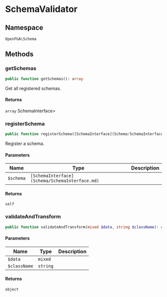 # SchemaValidator


## Namespace
`OpenFGA\Schema`


## Methods
### getSchemas

```php
public function getSchemas(): array
```

Get all registered schemas.


#### Returns
`array` SchemaInterface&gt;

### registerSchema

```php
public function registerSchema([SchemaInterface](Schema/SchemaInterface.md) $schema): self
```

Register a schema.

#### Parameters
| Name | Type | Description |
|------|------|-------------|
| `$schema` | `[SchemaInterface](Schema/SchemaInterface.md)` |  |

#### Returns
`self` 

### validateAndTransform

```php
public function validateAndTransform(mixed $data, string $className): object
```


#### Parameters
| Name | Type | Description |
|------|------|-------------|
| `$data` | `mixed` |  |
| `$className` | `string` |  |

#### Returns
`object` 

